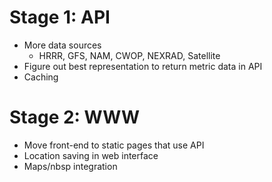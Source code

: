 # Stage 1: API
* More data sources
    * HRRR, GFS, NAM, CWOP, NEXRAD, Satellite
* Figure out best representation to return metric data in API
* Caching

# Stage 2: WWW
* Move front-end to static pages that use API
* Location saving in web interface
* Maps/nbsp integration